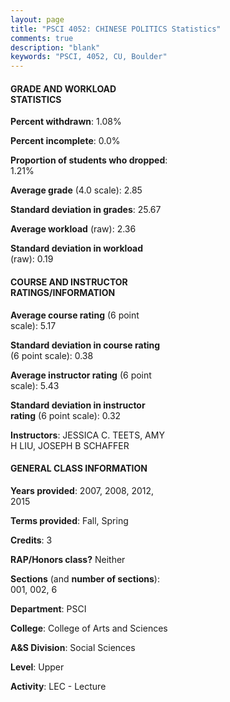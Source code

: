 ```yaml
---
layout: page
title: "PSCI 4052: CHINESE POLITICS Statistics"
comments: true
description: "blank"
keywords: "PSCI, 4052, CU, Boulder"
--- 
```

<head>
<script src="https://ajax.googleapis.com/ajax/libs/jquery/2.1.3/jquery.min.js"></script>
<script src="https://dl.dropboxusercontent.com/s/pc42nxpaw1ea4o9/highcharts.js?dl=0"></script>
<!-- <script src="../assets/js/highcharts.js"></script> -->
<style type="text/css">@font-face {
	font-family: "Bebas Neue";
	src: url(https://www.filehosting.org/file/details/544349/BebasNeue%20Regular.otf) format("opentype");
	}
	h1.Bebas { 
		font-family: "Bebas Neue", Verdana, Tahoma;
	}
</style>
</head>
<body>
	<div id="container" style="float: right; width: 45%; height: 88%; margin-left: 2.5%; margin-right: 2.5%;"></div>
	<script language="JavaScript">
		$(document).ready(function() {
		var chart = {type: 'column'};
		var title = {text: 'Grade Distribution'};
		var xAxis = {categories: ['A','B','C','D','F'],crosshair: true};
		var yAxis = {min: 0,title: {text: 'Percentage'}};
		var tooltip = {headerFormat: '<center><b><span style="font-size:20px">{point.key}</span></b></center>',
		               pointFormat: '<td style="padding:0"><b>{point.y:.1f}%</b></td>',
		               footerFormat: '</table>',shared: true,useHTML: true};
		var plotOptions = {column: {pointPadding: 0.0,borderWidth: 0}};  
		var credits = {enabled: false};var series= [{name: 'Percent',data: [36.2,37.42,13.5,4.29,8.59,]}];
		var json = {};
		json.chart = chart;
		json.title = title;
		json.tooltip = tooltip;
		json.xAxis = xAxis;
		json.yAxis = yAxis;  
		json.series = series;
		json.plotOptions = plotOptions;  
		json.credits = credits;
		$('#container').highcharts(json);
	});
	</script>
</body>
			   
#### GRADE AND WORKLOAD STATISTICS

**Percent withdrawn**: 1.08%

**Percent incomplete**: 0.0%

**Proportion of students who dropped**: 1.21%

**Average grade** (4.0 scale): 2.85

**Standard deviation in grades**: 25.67

**Average workload** (raw): 2.36

**Standard deviation in workload** (raw): 0.19

#### COURSE AND INSTRUCTOR RATINGS/INFORMATION

**Average course rating** (6 point scale): 5.17

**Standard deviation in course rating** (6 point scale): 0.38

**Average instructor rating** (6 point scale): 5.43

**Standard deviation in instructor rating** (6 point scale): 0.32

**Instructors**: JESSICA C. TEETS, AMY H LIU, JOSEPH B SCHAFFER

#### GENERAL CLASS INFORMATION

**Years provided**: 2007, 2008, 2012, 2015

**Terms provided**: Fall, Spring

**Credits**: 3

**RAP/Honors class?** Neither

**Sections** (and **number of sections**): 001, 002, 6

**Department**: PSCI

**College**: College of Arts and Sciences

**A&S Division**: Social Sciences

**Level**: Upper

**Activity**: LEC - Lecture